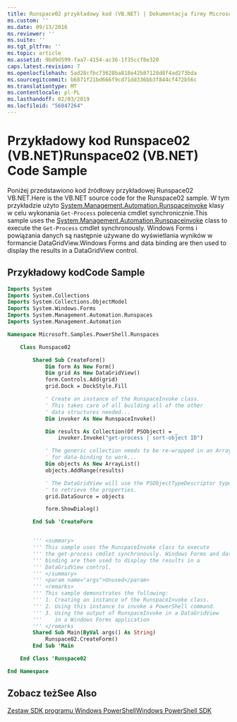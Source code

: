```yaml
---
title: Runspace02 przykładowy kod (VB.NET) | Dokumentacja firmy Microsoft
ms.custom: ''
ms.date: 09/13/2016
ms.reviewer: ''
ms.suite: ''
ms.tgt_pltfrm: ''
ms.topic: article
ms.assetid: 9bd9d599-faa7-4154-ac36-1f35ccf8e320
caps.latest.revision: 7
ms.openlocfilehash: 5ad28cfbc73628ba818e42b87128d8f4ad273bda
ms.sourcegitcommit: b6871f21bd666f9cd71dd336bb3f844cf472b56c
ms.translationtype: MT
ms.contentlocale: pl-PL
ms.lasthandoff: 02/03/2019
ms.locfileid: "56847264"
---
```

# <a name="runspace02-vbnet-code-sample"></a><span data-ttu-id="2353f-102">Przykładowy kod Runspace02 (VB.NET)</span><span class="sxs-lookup"><span data-stu-id="2353f-102">Runspace02 (VB.NET) Code Sample</span></span>

<span data-ttu-id="2353f-103">Poniżej przedstawiono kod źródłowy przykładowej Runspace02 VB.NET.</span><span class="sxs-lookup"><span data-stu-id="2353f-103">Here is the VB.NET source code for the Runspace02 sample.</span></span> <span data-ttu-id="2353f-104">W tym przykładzie użyto [System.Management.Automation.Runspaceinvoke](/dotnet/api/System.Management.Automation.RunspaceInvoke) klasy w celu wykonania `Get-Process` polecenia cmdlet synchronicznie.</span><span class="sxs-lookup"><span data-stu-id="2353f-104">This sample uses the [System.Management.Automation.Runspaceinvoke](/dotnet/api/System.Management.Automation.RunspaceInvoke) class to execute the `Get-Process` cmdlet synchronously.</span></span> <span data-ttu-id="2353f-105">Windows Forms i powiązania danych są następnie używane do wyświetlania wyników w formancie DataGridView.</span><span class="sxs-lookup"><span data-stu-id="2353f-105">Windows Forms and data binding are then used to display the results in a DataGridView control.</span></span>

## <a name="code-sample"></a><span data-ttu-id="2353f-106">Przykładowy kod</span><span class="sxs-lookup"><span data-stu-id="2353f-106">Code Sample</span></span>

```vb
Imports System
Imports System.Collections
Imports System.Collections.ObjectModel
Imports System.Windows.Forms
Imports System.Management.Automation.Runspaces
Imports System.Management.Automation

Namespace Microsoft.Samples.PowerShell.Runspaces

    Class Runspace02

        Shared Sub CreateForm()
            Dim form As New Form()
            Dim grid As New DataGridView()
            form.Controls.Add(grid)
            grid.Dock = DockStyle.Fill

            ' Create an instance of the RunspaceInvoke class.
            ' This takes care of all building all of the other
            ' data structures needed...
            Dim invoker As New RunspaceInvoke()

            Dim results As Collection(Of PSObject) = _
                invoker.Invoke("get-process | sort-object ID")

            ' The generic collection needs to be re-wrapped in an ArrayList
            ' for data-binding to work...
            Dim objects As New ArrayList()
            objects.AddRange(results)

            ' The DataGridView will use the PSObjectTypeDescriptor type
            ' to retrieve the properties.
            grid.DataSource = objects

            form.ShowDialog()

        End Sub 'CreateForm


        ''' <summary>
        ''' This sample uses the RunspaceInvoke class to execute
        ''' the get-process cmdlet synchronously. Windows Forms and data
        ''' binding are then used to display the results in a
        ''' DataGridView control.
        ''' </summary>
        ''' <param name="args">Unused</param>
        ''' <remarks>
        ''' This sample demonstrates the following:
        ''' 1. Creating an instance of the RunspaceInvoke class.
        ''' 2. Using this instance to invoke a PowerShell command.
        ''' 3. Using the output of RunspaceInvoke in a DataGridView
        '''    in a Windows Forms application
        ''' </remarks
        Shared Sub Main(ByVal args() As String)
            Runspace02.CreateForm()
        End Sub 'Main

    End Class 'Runspace02

End Namespace
```

<!-- TODO!!!: [!code-csharp[Runspace02.vb](../../powershell-sdk-samples/SDK-2.0/vb/Runspace02/Runspace02.vb#L09-L68 "Runspace02.vb")] -->

## <a name="see-also"></a><span data-ttu-id="2353f-107">Zobacz też</span><span class="sxs-lookup"><span data-stu-id="2353f-107">See Also</span></span>

[<span data-ttu-id="2353f-108">Zestaw SDK programu Windows PowerShell</span><span class="sxs-lookup"><span data-stu-id="2353f-108">Windows PowerShell SDK</span></span>](../windows-powershell-reference.md)